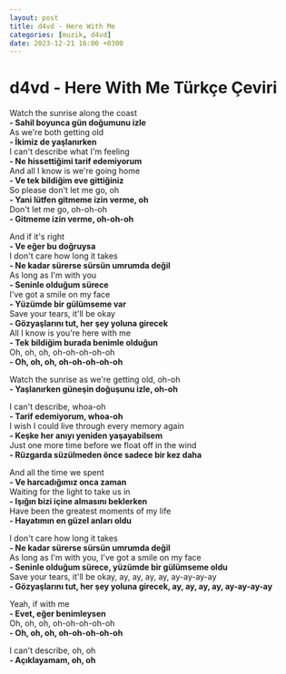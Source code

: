 ```yaml
---
layout: post
title: d4vd - Here With Me
categories: [muzik, d4vd]
date: 2023-12-21 16:00 +0300
---
```


# d4vd - Here With Me Türkçe Çeviri

Watch the sunrise along the coast <br>
**- Sahil boyunca gün doğumunu izle <br>**
As we're both getting old <br>
**- İkimiz de yaşlanırken <br>**
I can't describe what I'm feeling <br>
**- Ne hissettiğimi tarif edemiyorum <br>**
And all I know is we're going home <br>
**- Ve tek bildiğim eve gittiğiniz <br>**
So please don't let me go, oh <br>
**- Yani lütfen gitmeme izin verme, oh <br>**
Don't let me go, oh-oh-oh <br>
**- Gitmeme izin verme, oh-oh-oh**

And if it's right <br>
**- Ve eğer bu doğruysa <br>**
I don't care how long it takes <br>
**- Ne kadar sürerse sürsün umrumda değil <br>**
As long as I'm with you <br>
**- Seninle olduğum sürece <br>**
I've got a smile on my face <br>
**- Yüzümde bir gülümseme var <br>**
Save your tears, it'll be okay <br>
**- Gözyaşlarını tut, her şey yoluna girecek <br>**
All I know is you're here with me <br>
**- Tek bildiğim burada benimle olduğun <br>**
Oh, oh, oh, oh-oh-oh-oh-oh <br>
**- Oh, oh, oh, oh-oh-oh-oh-oh**

Watch the sunrise as we're getting old, oh-oh <br>
**- Yaşlanırken güneşin doğuşunu izle, oh-oh**

I can't describe, whoa-oh <br>
**- Tarif edemiyorum, whoa-oh <br>**
I wish I could live through every memory again <br>
**- Keşke her anıyı yeniden yaşayabilsem <br>**
Just one more time before we float off in the wind <br>
**- Rüzgarda süzülmeden önce sadece bir kez daha**

And all the time we spent <br>
**- Ve harcadığımız onca zaman <br>**
Waiting for the light to take us in <br>
**- Işığın bizi içine almasını beklerken <br>**
Have been the greatest moments of my life <br>
**- Hayatımın en güzel anları oldu**

I don't care how long it takes <br>
**- Ne kadar sürerse sürsün umrumda değil <br>**
As long as I'm with you, I've got a smile on my face <br>
**- Seninle olduğum sürece, yüzümde bir gülümseme oldu <br>**
Save your tears, it'll be okay, ay, ay, ay, ay, ay-ay-ay-ay <br>
**- Gözyaşlarını tut, her şey yoluna girecek, ay, ay, ay, ay, ay-ay-ay-ay**

Yeah, if with me <br>
**- Evet, eğer benimleysen <br>**
Oh, oh, oh, oh-oh-oh-oh-oh <br>
**- Oh, oh, oh, oh-oh-oh-oh-oh**

I can't describe, oh, oh <br>
**- Açıklayamam, oh, oh**
